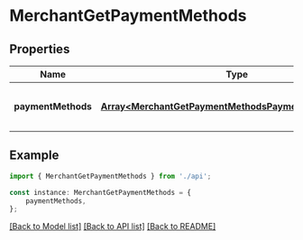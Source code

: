 # MerchantGetPaymentMethods


## Properties

Name | Type | Description | Notes
------------ | ------------- | ------------- | -------------
**paymentMethods** | [**Array&lt;MerchantGetPaymentMethodsPaymentMethodsInner&gt;**](MerchantGetPaymentMethodsPaymentMethodsInner.md) | Arreglo con métodos de pago disponibles. | [default to undefined]

## Example

```typescript
import { MerchantGetPaymentMethods } from './api';

const instance: MerchantGetPaymentMethods = {
    paymentMethods,
};
```

[[Back to Model list]](../README.md#documentation-for-models) [[Back to API list]](../README.md#documentation-for-api-endpoints) [[Back to README]](../README.md)
